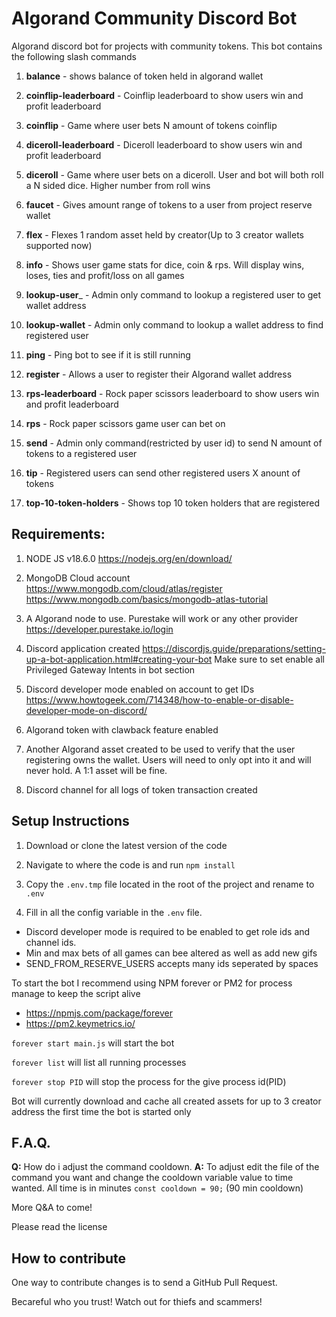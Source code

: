 Algorand Community Discord Bot
==============================

Algorand discord bot for projects with community tokens. This bot contains the following slash commands

1) __balance__ - shows balance of token held in algorand wallet

2) __coinflip-leaderboard__ - Coinflip leaderboard to show users win and profit leaderboard 

3) __coinflip__ - Game where user bets N amount of tokens coinflip

4) __diceroll-leaderboard__ - Diceroll leaderboard to show users win and profit leaderboard 

5) __diceroll__ - Game where user bets on a diceroll. User and bot will both roll a N sided dice. Higher number from roll wins

6) __faucet__ - Gives amount range of tokens to a user from project reserve wallet

7) __flex__ - Flexes 1 random asset held by creator(Up to 3 creator wallets supported now)

8) __info__ - Shows user game stats for dice, coin & rps. Will display wins, loses, ties and profit/loss on all games

9) __lookup-user___ - Admin only command to lookup a registered user to get wallet address

10) __lookup-wallet__ - Admin only command to lookup a wallet address to find registered user

11) __ping__ - Ping bot to see if it is still running

12) __register__ - Allows a user to register their Algorand wallet address

13) __rps-leaderboard__ - Rock paper scissors leaderboard to show users win and profit leaderboard

14) __rps__ - Rock paper scissors game user can bet on

15) __send__ - Admin only command(restricted by user id) to send N amount of tokens to a registered user

16) __tip__ - Registered users can send other registered users X anount of tokens

17) __top-10-token-holders__ - Shows top 10 token holders that are registered 

Requirements:
------------

1) NODE JS v18.6.0
    https://nodejs.org/en/download/

2) MongoDB Cloud account
    https://www.mongodb.com/cloud/atlas/register
    https://www.mongodb.com/basics/mongodb-atlas-tutorial

3) A Algorand node to use. Purestake will work or any other provider
    https://developer.purestake.io/login

4) Discord application created
    https://discordjs.guide/preparations/setting-up-a-bot-application.html#creating-your-bot
    Make sure to set enable all Privileged Gateway Intents in bot section
    
5) Discord developer mode enabled on account to get IDs
    https://www.howtogeek.com/714348/how-to-enable-or-disable-developer-mode-on-discord/

6) Algorand token with clawback feature enabled

7) Another Algorand asset created to be used to verify that the user registering owns the wallet. Users will need to only opt into it and will never hold. A 1:1 asset will be fine.

8) Discord channel for all logs of token transaction created

Setup Instructions
------------------

1) Download or clone the latest version of the code

2) Navigate to where the code is and run `npm install`

3) Copy the `.env.tmp` file located in the root of the project and rename to `.env`

4) Fill in all the config variable in the `.env` file.
- Discord developer mode is required to be enabled to get role ids and channel ids.
- Min and max bets of all games can bee altered as well as add new gifs
- SEND_FROM_RESERVE_USERS accepts many ids seperated by spaces

To start the bot I recommend using NPM forever or PM2 for process manage to keep the script alive
- https://npmjs.com/package/forever
- https://pm2.keymetrics.io/

`forever start main.js` will start the bot

`forever list` will list all running processes

`forever stop PID` will stop the process for the give process id(PID)

Bot will currently download and cache all created assets for up to 3 creator address the first time the bot is started only

F.A.Q.
------

__Q:__ How do i adjust the command cooldown.
__A:__ To adjust edit the file of the command you want and change the cooldown variable value to time wanted. All time is in minutes `const cooldown = 90;` (90 min cooldown)

More Q&A to come!

Please read the license

How to contribute
-----------------
One way to contribute changes is to send a GitHub Pull Request.













Becareful who you trust! Watch out for thiefs and scammers!
